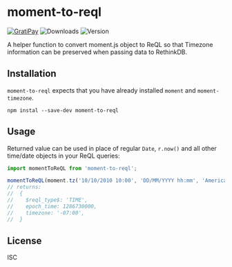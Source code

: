# moment-to-reql

[![GratiPay](https://img.shields.io/gratipay/user/alexgorbatchev.svg)](https://gratipay.com/alexgorbatchev/)
![Downloads](https://img.shields.io/npm/dm/moment-to-reql.svg)
![Version](https://img.shields.io/npm/v/moment-to-reql.svg)

A helper function to convert moment.js object to ReQL so that Timezone information can be preserved when passing data to RethinkDB.

## Installation

`moment-to-reql` expects that you have already installed `moment` and `moment-timezone`.

```
npm instal --save-dev moment-to-reql
```

## Usage

Returned value can be used in place of regular `Date`, `r.now()` and all other time/date objects in your ReQL queries:

```js
import momentToReQL from 'moment-to-reql';

momentToReQL(moment.tz('10/10/2010 10:00', 'DD/MM/YYYY hh:mm', 'America/Los_Angeles');
// returns:
//  {
//    $reql_type$: 'TIME',
//    epoch_time: 1286730000,
//    timezone: '-07:00',
//  }
```

## License

ISC